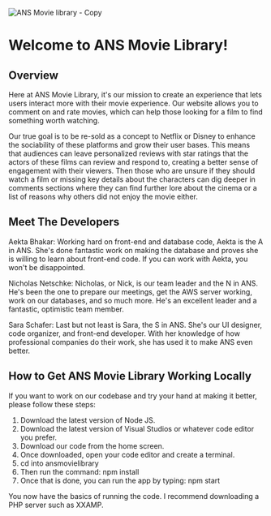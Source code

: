 ![ANS Movie library - Copy](https://github.com/user-attachments/assets/ef65cee0-ab1e-402f-a263-a960583f707b)
# Welcome to ANS Movie Library!

## Overview
Here at ANS Movie Library, it's our mission to create an experience that lets users interact more with their movie experience. 
Our website allows you to comment on and rate movies, which can help those looking for a film to find something worth watching. 

Our true goal is to be re-sold as a concept to Netflix or Disney to enhance the sociability of these platforms and grow their user bases. 
This means that audiences can leave personalized reviews with star ratings that the actors of these films can 
review and respond to, creating a better sense of engagement with their viewers. Then those who are unsure if they should watch a film or 
missing key details about the characters can dig deeper in comments sections where they can find further lore about the cinema or a list of 
reasons why others did not enjoy the movie either. 

## Meet The Developers
Aekta Bhakar: Working hard on front-end and database code, Aekta is the A in ANS. She's done fantastic work on making the database and proves she is willing to learn about front-end code.
If you can work with Aekta, you won't be disappointed.

Nicholas Netschke: Nicholas, or Nick, is our team leader and the N in ANS. He's been the one to prepare our meetings, get the AWS server working, work on our databases, and so much more. 
He's an excellent leader and a fantastic, optimistic team member. 

Sara Schafer: Last but not least is Sara, the S in ANS. She's our UI designer, code organizer, and front-end developer. With her knowledge of how professional companies do their work, she has
used it to make ANS even better. 

## How to Get ANS Movie Library Working Locally
If you want to work on our codebase and try your hand at making it better, please follow these steps:
1. Download the latest version of Node JS.
2. Download the latest version of Visual Studios or whatever code editor you prefer.
3. Download our code from the home screen.
4. Once downloaded, open your code editor and create a terminal.
5. cd into ansmovielibrary
6. Then run the command: npm install
7. Once that is done, you can run the app by typing: npm start

You now have the basics of running the code. I recommend downloading a PHP server such as XXAMP. 
